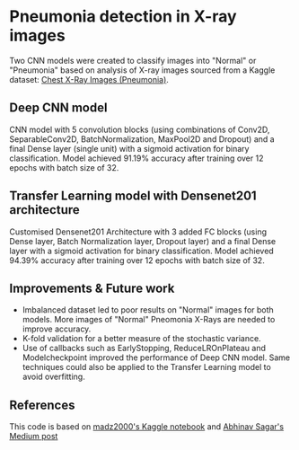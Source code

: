# Pneumonia detection in X-ray images

Two CNN models were created to classify images into "Normal" or "Pneumonia" based on analysis of X-ray images sourced from a Kaggle dataset: [Chest X-Ray Images (Pneumonia)](https://www.kaggle.com/paultimothymooney/chest-xray-pneumonia).

## Deep CNN model 

CNN model with 5 convolution blocks (using combinations of Conv2D, SeparableConv2D, BatchNormalization, MaxPool2D and Dropout) and a final Dense layer (single unit) with a sigmoid activation for binary classification. Model achieved 91.19% accuracy after training over 12 epochs with batch size of 32.  

## Transfer Learning model with Densenet201 architecture 

Customised Densenet201 Architecture with 3 added FC blocks (using Dense layer, Batch Normalization layer, Dropout layer) and a final Dense layer with a sigmoid activation for binary classification. Model achieved 94.39% accuracy after training over 12 epochs with batch size of 32. 

## Improvements & Future work

- Imbalanced dataset led to poor results on "Normal" images for both models. More images of "Normal" Pneomonia X-Rays are needed to improve accuracy. 
- K-fold validation for a better measure of the stochastic variance.
- Use of callbacks such as EarlyStopping, ReduceLROnPlateau and Modelcheckpoint improved the performance of Deep CNN model. Same techniques could also be applied to the Transfer Learning model to avoid overfitting. 

## References

This code is based on [madz2000's Kaggle notebook](https://www.kaggle.com/madz2000/pneumonia-detection-using-cnn-92-6-accuracy) and [Abhinav Sagar's Medium post](https://towardsdatascience.com/deep-learning-for-detecting-pneumonia-from-x-ray-images-fc9a3d9fdba8)
